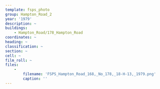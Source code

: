 ```yaml
---
template: fsps_photo
group: Hampton_Road_2
year: '1979'
description: ~
buildings:
    - Hampton_Road/178_Hampton_Road
coordinates: ~
heading: ~
classification: ~
section: ~
cell: ~
film_roll: ~
files:
    -
        filename: 'FSPS_Hampton_Road_168,_No_178,_18-H-13,_1979.png'
        caption: ''
---
```

